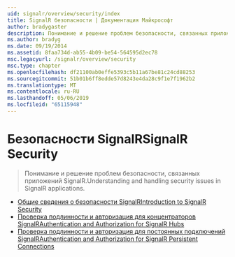```yaml
---
uid: signalr/overview/security/index
title: SignalR безопасности | Документация Майкрософт
author: bradygaster
description: Понимание и решение проблем безопасности, связанных приложений SignalR.
ms.author: bradyg
ms.date: 09/19/2014
ms.assetid: 8faa734d-ab55-4b09-be54-564595d2ec78
msc.legacyurl: /signalr/overview/security
msc.type: chapter
ms.openlocfilehash: df21100ab0effe5393c5b11a67be81c24cd88253
ms.sourcegitcommit: 51b01b6ff8edde57d8243e4da28c9f1e7f1962b2
ms.translationtype: MT
ms.contentlocale: ru-RU
ms.lasthandoff: 05/06/2019
ms.locfileid: "65115948"
---
```

# <a name="signalr-security"></a><span data-ttu-id="790a4-103">Безопасности SignalR</span><span class="sxs-lookup"><span data-stu-id="790a4-103">SignalR Security</span></span>

> <span data-ttu-id="790a4-104">Понимание и решение проблем безопасности, связанных приложений SignalR.</span><span class="sxs-lookup"><span data-stu-id="790a4-104">Understanding and handling security issues in SignalR applications.</span></span>

- [<span data-ttu-id="790a4-105">Общие сведения о безопасности SignalR</span><span class="sxs-lookup"><span data-stu-id="790a4-105">Introduction to SignalR Security</span></span>](introduction-to-security.md)
- [<span data-ttu-id="790a4-106">Проверка подлинности и авторизация для концентраторов SignalR</span><span class="sxs-lookup"><span data-stu-id="790a4-106">Authentication and Authorization for SignalR Hubs</span></span>](hub-authorization.md)
- [<span data-ttu-id="790a4-107">Проверка подлинности и авторизация для постоянных подключений SignalR</span><span class="sxs-lookup"><span data-stu-id="790a4-107">Authentication and Authorization for SignalR Persistent Connections</span></span>](persistent-connection-authorization.md)
